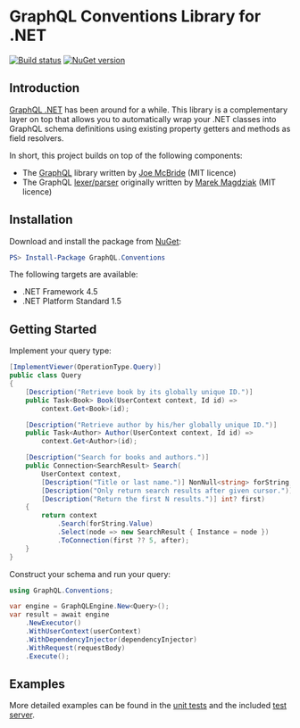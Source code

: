 GraphQL Conventions Library for .NET
====================================

[![Build status](https://ci.appveyor.com/api/projects/status/a8oyaoubntd6ft9n/branch/master?svg=true)](https://ci.appveyor.com/project/tlil87/conventions/branch/master) [![NuGet version](https://img.shields.io/nuget/v/GraphQL.Conventions.svg)](https://www.nuget.org/packages/GraphQL.Conventions)

## Introduction
[GraphQL .NET](https://www.github.com/graphql-dotnet/graphql-dotnet) has been around for a while. This library is a complementary layer on top that allows you to automatically wrap your .NET classes into GraphQL schema definitions using existing property getters and methods as field resolvers.

In short, this project builds on top of the following components:

 * The [GraphQL](https://github.com/graphql-dotnet/graphql-dotnet) library written by [Joe McBride](https://github.com/joemcbride) (MIT licence)
 * The GraphQL [lexer/parser](http://github.com/graphql-dotnet/parser) originally written by [Marek Magdziak](https://github.com/mkmarek) (MIT licence)

## Installation

Download and install the package from [NuGet](https://www.nuget.org/packages/GraphQL.Conventions):

```powershell
PS> Install-Package GraphQL.Conventions
```

The following targets are available:

 * .NET Framework 4.5
 * .NET Platform Standard 1.5

## Getting Started

Implement your query type:

```cs
[ImplementViewer(OperationType.Query)]
public class Query
{
    [Description("Retrieve book by its globally unique ID.")]
    public Task<Book> Book(UserContext context, Id id) =>
        context.Get<Book>(id);

    [Description("Retrieve author by his/her globally unique ID.")]
    public Task<Author> Author(UserContext context, Id id) =>
        context.Get<Author>(id);

    [Description("Search for books and authors.")]
    public Connection<SearchResult> Search(
        UserContext context,
        [Description("Title or last name.")] NonNull<string> forString,
        [Description("Only return search results after given cursor.")] Cursor? after,
        [Description("Return the first N results.")] int? first)
    {
        return context
            .Search(forString.Value)
            .Select(node => new SearchResult { Instance = node })
            .ToConnection(first ?? 5, after);
    }
}
```

Construct your schema and run your query:

```cs
using GraphQL.Conventions;

var engine = GraphQLEngine.New<Query>();
var result = await engine
    .NewExecutor()
    .WithUserContext(userContext)
    .WithDependencyInjector(dependencyInjector)
    .WithRequest(requestBody)
    .Execute();
```

## Examples

More detailed examples can be found in the [unit tests](https://github.com/graphql-dotnet/conventions/tree/master/test/GraphQL.Conventions.Tests) and the included [test server](https://github.com/graphql-dotnet/conventions/tree/master/test/GraphQL.Conventions.Tests.Server).
